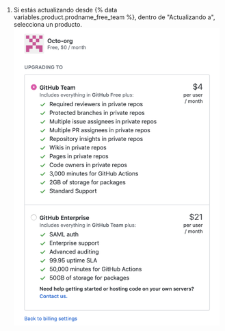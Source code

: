 1. Si estás actualizando desde {% data variables.product.prodname_free_team %}, dentro de "Actualizando a", selecciona un producto. ![Botón para actualizar](/assets/images/help/billing/upgrade-to-product.png)
